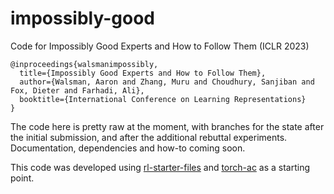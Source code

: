 # impossibly-good
Code for Impossibly Good Experts and How to Follow Them (ICLR 2023)
```
@inproceedings{walsmanimpossibly,
  title={Impossibly Good Experts and How to Follow Them},
  author={Walsman, Aaron and Zhang, Muru and Choudhury, Sanjiban and Fox, Dieter and Farhadi, Ali},
  booktitle={International Conference on Learning Representations}
}
```

The code here is pretty raw at the moment, with branches for the state after the initial submission, and after the additional rebuttal experiments.
Documentation, dependencies and how-to coming soon.

This code was developed using [rl-starter-files](https://github.com/lcswillems/rl-starter-files) and [torch-ac](https://github.com/lcswillems/torch-ac) as a starting point.

